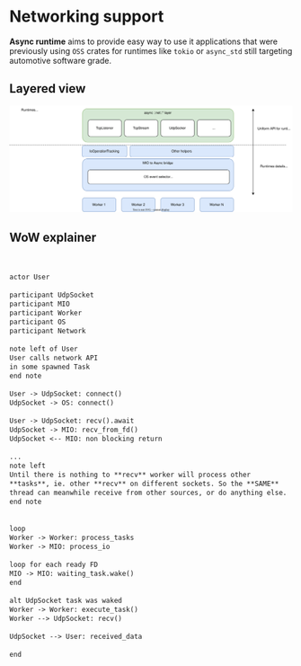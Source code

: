 # Networking support

**Async runtime** aims to provide easy way to use it applications that were previously using `OSS` crates for runtimes like `tokio` or `async_std` still targeting automotive software grade.

## Layered view

![layers](assets/io_layers.drawio.svg)

## WoW explainer

```plantuml


actor User

participant UdpSocket
participant MIO
participant Worker
participant OS
participant Network

note left of User
User calls network API
in some spawned Task
end note

User -> UdpSocket: connect()
UdpSocket -> OS: connect()

User -> UdpSocket: recv().await
UdpSocket -> MIO: recv_from_fd()
UdpSocket <-- MIO: non blocking return

...
note left
Until there is nothing to **recv** worker will process other
**tasks**, ie. other **recv** on different sockets. So the **SAME**
thread can meanwhile receive from other sources, or do anything else.
end note


loop
Worker -> Worker: process_tasks
Worker -> MIO: process_io

loop for each ready FD
MIO -> MIO: waiting_task.wake()
end

alt UdpSocket task was waked
Worker -> Worker: execute_task()
Worker --> UdpSocket: recv()

UdpSocket --> User: received_data

end


```
